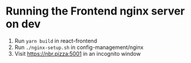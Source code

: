 <!-- TITLE: Frontend Nginx -->
<!-- SUBTITLE: A quick summary of Frontend Nginx -->

# Running the Frontend nginx server on dev
1. Run `yarn build` in react-frontend
1. Run `./nginx-setup.sh` in config-management/nginx
1. Visit https://nbr.pizza:5001 in an incognito window

